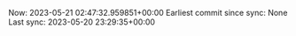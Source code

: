 Now: 2023-05-21 02:47:32.959851+00:00 Earliest commit since sync: None Last sync: 2023-05-20 23:29:35+00:00
